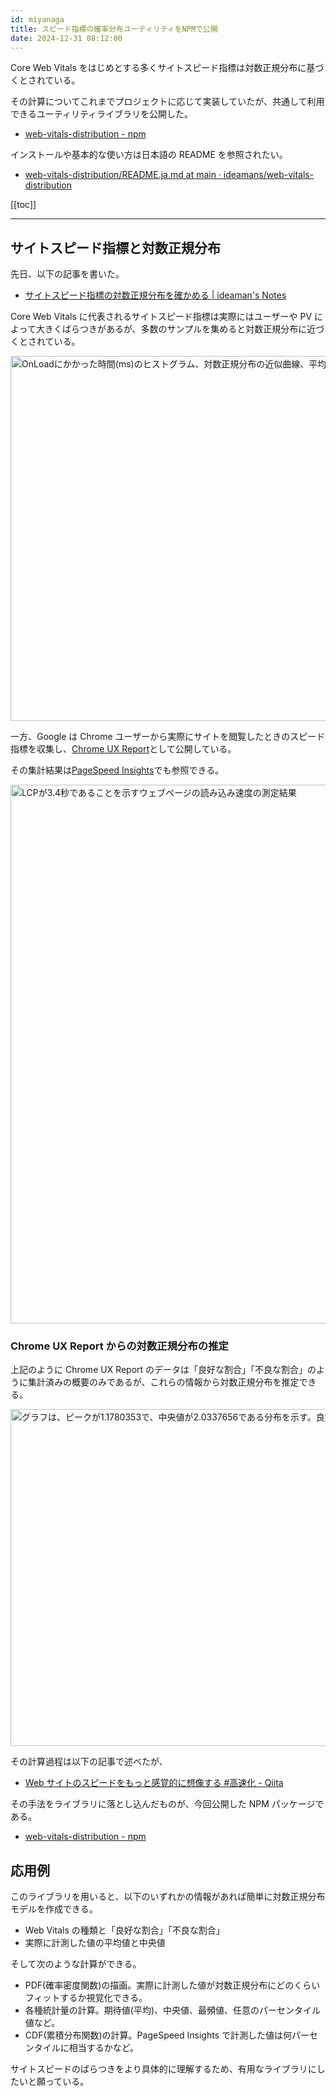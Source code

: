 ```yaml
---
id: miyanaga
title: スピード指標の確率分布ユーティリティをNPMで公開
date: 2024-12-31 08:12:00
---
```


Core Web Vitals をはじめとする多くサイトスピード指標は対数正規分布に基づくとされている。

その計算についてこれまでプロジェクトに応じて実装していたが、共通して利用できるユーティリティライブラリを公開した。

- [web-vitals-distribution - npm](https://www.npmjs.com/package/web-vitals-distribution)

インストールや基本的な使い方は日本語の README を参照されたい。

- [web-vitals-distribution/README.ja.md at main · ideamans/web\-vitals\-distribution](https://github.com/ideamans/web-vitals-distribution/blob/main/README.ja.md)

[[toc]]

---

## サイトスピード指標と対数正規分布

先日、以下の記事を書いた。

- [サイトスピード指標の対数正規分布を確かめる | ideaman's Notes](https://notes.ideamans.com/posts/2024/web-vitals-distribution.html)

Core Web Vitals に代表されるサイトスピード指標は実際にはユーザーや PV によって大きくばらつきがあるが、多数のサンプルを集めると対数正規分布に近づくとされている。

<img src="https://assets.ideamans.com/miyanaga/images/2024/12/onload-time-histogram.png" alt="OnLoadにかかった時間(ms)のヒストグラム、対数正規分布の近似曲線、平均値、中央値" width="784" height="584" />

一方、Google は Chrome ユーザーから実際にサイトを閲覧したときのスピード指標を収集し、[Chrome UX Report](https://developer.chrome.com/docs/crux)として公開している。

その集計結果は[PageSpeed Insights](https://pagespeed.web.dev/)でも参照できる。

<img src="https://assets.ideamans.com/miyanaga/images/2024/12/lcp-3-4-seconds.png" alt="LCPが3.4秒であることを示すウェブページの読み込み速度の測定結果" width="694" height="862" />

### Chrome UX Report からの対数正規分布の推定

上記のように Chrome UX Report のデータは「良好な割合」「不良な割合」のように集計済みの概要のみであるが、これらの情報から対数正規分布を推定できる。

<img src="https://assets.ideamans.com/miyanaga/images/2024/12/graph-distribution-peak-1-178-median-2-034.png" alt="グラフは、ピークが1.1780353で、中央値が2.0337656である分布を示す。良好61%、要改善21%、不良18%と分類されている。" width="1400" height="539" />

その計算過程は以下の記事で述べたが、

- [Web サイトのスピードをもっと感覚的に想像する #高速化 - Qiita](https://qiita.com/miyanaga/items/ab9f50bfe72945b48152)

その手法をライブラリに落とし込んだものが、今回公開した NPM パッケージである。

- [web-vitals-distribution - npm](https://www.npmjs.com/package/web-vitals-distribution)

## 応用例

このライブラリを用いると、以下のいずれかの情報があれば簡単に対数正規分布モデルを作成できる。

- Web Vitals の種類と「良好な割合」「不良な割合」
- 実際に計測した値の平均値と中央値

そして次のような計算ができる。

- PDF(確率密度関数)の描画。実際に計測した値が対数正規分布にどのくらいフィットするか視覚化できる。
- 各種統計量の計算。期待値(平均)、中央値、最頻値、任意のパーセンタイル値など。
- CDF(累積分布関数)の計算。PageSpeed Insights で計測した値は何パーセンタイルに相当するかなど。

サイトスピードのばらつきをより具体的に理解するため、有用なライブラリにしたいと願っている。
